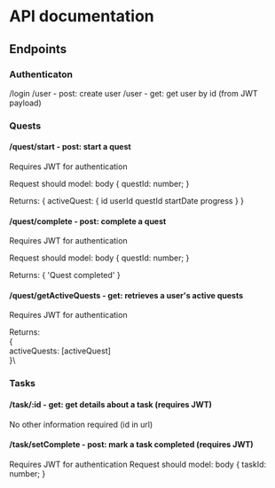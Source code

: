 # API documentation

## Endpoints

### Authenticaton

/login
/user - post: create user
/user - get: get user by id (from JWT payload)

### Quests

#### /quest/start - post: start a quest

Requires JWT for authentication

Request should model:
body
{
  questId: number;
}

Returns:
{
  activeQuest: {
    id
    userId
    questId
    startDate
    progress
  }
}


#### /quest/complete - post: complete a quest

Requires JWT for authentication

Request should model:
body
{
  questId: number;
}

Returns:
{
  'Quest completed'
}


#### /quest/getActiveQuests - get: retrieves a user's active quests

Requires JWT for authentication

Returns:\
{\
  activeQuests: [activeQuest]\
}\

### Tasks

#### /task/:id - get: get details about a task (requires JWT)

No other information required (id in url)

#### /task/setComplete - post: mark a task completed (requires JWT)

Requires JWT for authentication
Request should model:
body
{
  taskId: number;
}



